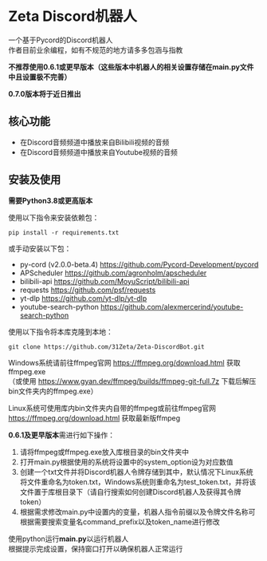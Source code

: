 # Zeta Discord机器人
一个基于Pycord的Discord机器人  
作者目前业余编程，如有不规范的地方请多多包涵与指教  
  
**不推荐使用0.6.1或更早版本（这些版本中机器人的相关设置存储在main.py文件中且设置极不完善）**  
  
**0.7.0版本将于近日推出**
  
核心功能
--------
- 在Discord音频频道中播放来自Bilibili视频的音频  
- 在Discord音频频道中播放来自Youtube视频的音频  
  
安装及使用
----------
**需要Python3.8或更高版本**  
  
使用以下指令来安装依赖包：  
 ```
 pip install -r requirements.txt
 ```  
或手动安装以下包：  
- py-cord (v2.0.0-beta.4) https://github.com/Pycord-Development/pycord  
- APScheduler https://github.com/agronholm/apscheduler  
- bilibili-api https://github.com/MoyuScript/bilibili-api  
- requests https://github.com/psf/requests  
- yt-dlp https://github.com/yt-dlp/yt-dlp  
- youtube-search-python https://github.com/alexmercerind/youtube-search-python  
  
使用以下指令将本库克隆到本地：  
```
git clone https://github.com/31Zeta/Zeta-DiscordBot.git
```  
  
Windows系统请前往ffmpeg官网 https://ffmpeg.org/download.html 获取ffmpeg.exe  
（或使用 https://www.gyan.dev/ffmpeg/builds/ffmpeg-git-full.7z 下载后解压bin文件夹内的ffmpeg.exe）  
  
Linux系统可使用库内bin文件夹内自带的ffmpeg或前往ffmpeg官网 https://ffmpeg.org/download.html 获取最新版ffmpeg  
  
**0.6.1及更早版本**需进行如下操作：  
1. 请将ffmpeg或ffmpeg.exe放入库根目录的bin文件夹中  
2. 打开main.py根据使用的系统将设置中的system_option设为对应数值  
3. 创建一个txt文件并将Discord机器人令牌存储到其中，默认情况下Linux系统将文件重命名为token.txt，Windows系统则重命名为test_token.txt，并将该文件置于库根目录下（请自行搜索如何创建Discord机器人及获得其令牌token）  
4. 根据需求修改main.py中设置内的变量，机器人指令前缀以及令牌文件名称可根据需要搜索变量名command_prefix以及token_name进行修改  
  
使用python运行**main.py**以运行机器人  
根据提示完成设置，保持窗口打开以确保机器人正常运行  
